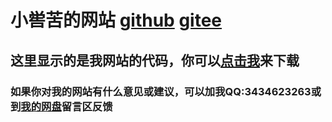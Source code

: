 # 小喾苦的网站 [github](https://xkk1.github.io/) [gitee](https://xkk2.gitee.io/)

## 这里显示的是我网站的代码，你可以[点击我](https://github.com/xkk1/xkk1.github.io/archive/master.zip)来下载

### 如果你对我的网站有什么意见或建议，可以加我QQ:3434623263或到[我的网盘](http://xiaokuku.ys168.com/)留言区反馈
